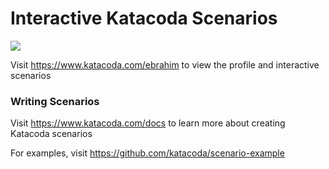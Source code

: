 # Interactive Katacoda Scenarios

[![](http://shields.katacoda.com/katacoda/ebrahim/count.svg)](https://www.katacoda.com/ebrahim "Get your profile on Katacoda.com")

Visit https://www.katacoda.com/ebrahim to view the profile and interactive scenarios

### Writing Scenarios
Visit https://www.katacoda.com/docs to learn more about creating Katacoda scenarios

For examples, visit https://github.com/katacoda/scenario-example
